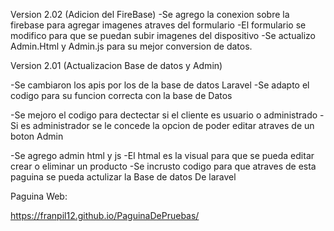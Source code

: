 Version 2.02 (Adicion del FireBase)
-Se agrego la conexion sobre la firebase para agregar imagenes atraves del formulario
-El formulario se modifico para que se puedan subir imagenes del dispositivo
-Se actualizo Admin.Html y Admin.js para su mejor conversion de datos.


Version 2.01 (Actualizacion Base de datos y Admin)

-Se cambiaron los apis por los de la base de datos Laravel
-Se adapto el codigo para su funcion correcta con la base de Datos

-Se mejoro el codigo para dectectar si el cliente es usuario o administrado
    -Si es administrador se le concede la opcion de poder editar atraves de un boton Admin

-Se agrego admin html y js
    -El htmal es la visual para que se pueda editar crear o eliminar un producto
    -Se incrusto codigo para que atraves de esta paguina se pueda actulizar la Base de datos De laravel



Paguina Web:

https://franpil12.github.io/PaguinaDePruebas/
